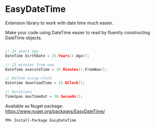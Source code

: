 # EasyDateTime
Extension library to work with date time much easier.

Make your code using DateTime easier to read by fluently constructing DateTime objects.

```c

// 25 years ago
DateTime birthDate = 25.Years().Ago();

// 15 minutes from now
DateTime executeTime = 15.Minutes().FromNow();

// Define using clock
Datetime downloadTime = 15.OClock();

// Durations
TimeSpan maxTimeOut = 30.Seconds();

```

Available as Nuget package: https://www.nuget.org/packages/EasyDateTime/
```
PM> Install-Package EasyDateTime
```
